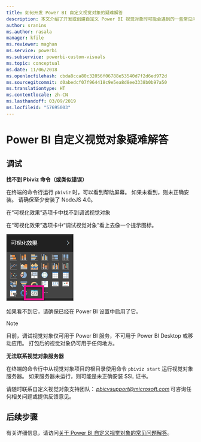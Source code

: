 ```yaml
---
title: 如何开发 Power BI 自定义视觉对象的疑难解答
description: 本文介绍了开发或创建自定义 Power BI 视觉对象时可能会遇到的一些常见问题。
author: sranins
ms.author: rasala
manager: kfile
ms.reviewer: maghan
ms.service: powerbi
ms.subservice: powerbi-custom-visuals
ms.topic: conceptual
ms.date: 11/06/2018
ms.openlocfilehash: cbda8cca80c32056f06788e53540d7f2d6ed972d
ms.sourcegitcommit: d0abedcf07f964418c9e5ea8d8ee3338b0b97a50
ms.translationtype: HT
ms.contentlocale: zh-CN
ms.lasthandoff: 03/09/2019
ms.locfileid: "57695003"
---
```

# <a name="troubleshoot-power-bi-custom-visuals"></a>Power BI 自定义视觉对象疑难解答

## <a name="debug"></a>调试

**找不到 Pbiviz 命令（或类似错误）**

在终端的命令行运行 `pbiviz` 时，可以看到帮助屏幕。 如果未看到，则未正确安装。 请确保至少安装了 NodeJS 4.0。

在“可视化效果”选项卡中找不到调试视觉对象

在“可视化效果”选项卡中“调试视觉对象”看上去像一个提示图标。

![视觉对象选项](media/power-bi-custom-visuals-troubleshoot/powerbi-developer-visual-selection.png)

如果看不到它，请确保已经在 Power BI 设置中启用了它。

> [!NOTE]
> 目前，调试视觉对象仅可用于 Power BI 服务，不可用于 Power BI Desktop 或移动应用。 打包后的视觉对象仍可用于任何地方。

**无法联系视觉对象服务器**

在终端的命令行中从视觉对象项目的根目录使用命令 `pbiviz start` 运行视觉对象服务器。 如果服务器未运行，则可能是未正确安装 SSL 证书。

请随时联系自定义视觉对象支持团队： *pbicvsupport@microsoft.com* 可咨询任何相关问题或提供反馈意见。

## <a name="next-steps"></a>后续步骤

有关详细信息，请访问[关于 Power BI 自定义视觉对象的常见问题解答](power-bi-custom-visuals-faq.md#organizational-custom-visuals)。
